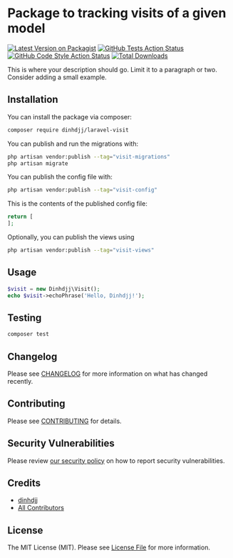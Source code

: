 # Package to tracking visits of a given model

[![Latest Version on Packagist](https://img.shields.io/packagist/v/dinhdjj/visit.svg?style=flat-square)](https://packagist.org/packages/dinhdjj/visit)
[![GitHub Tests Action Status](https://img.shields.io/github/workflow/status/dinhdjj/visit/run-tests?label=tests)](https://github.com/dinhdjj/visit/actions?query=workflow%3Arun-tests+branch%3Amain)
[![GitHub Code Style Action Status](https://img.shields.io/github/workflow/status/dinhdjj/visit/Fix%20PHP%20code%20style%20issues?label=code%20style)](https://github.com/dinhdjj/visit/actions?query=workflow%3A"Fix+PHP+code+style+issues"+branch%3Amain)
[![Total Downloads](https://img.shields.io/packagist/dt/dinhdjj/visit.svg?style=flat-square)](https://packagist.org/packages/dinhdjj/visit)

This is where your description should go. Limit it to a paragraph or two. Consider adding a small example.

## Installation

You can install the package via composer:

```bash
composer require dinhdjj/laravel-visit
```

You can publish and run the migrations with:

```bash
php artisan vendor:publish --tag="visit-migrations"
php artisan migrate
```

You can publish the config file with:

```bash
php artisan vendor:publish --tag="visit-config"
```

This is the contents of the published config file:

```php
return [
];
```

Optionally, you can publish the views using

```bash
php artisan vendor:publish --tag="visit-views"
```

## Usage

```php
$visit = new Dinhdjj\Visit();
echo $visit->echoPhrase('Hello, Dinhdjj!');
```

## Testing

```bash
composer test
```

## Changelog

Please see [CHANGELOG](CHANGELOG.md) for more information on what has changed recently.

## Contributing

Please see [CONTRIBUTING](https://github.com/dinhdjj/.github/blob/main/CONTRIBUTING.md) for details.

## Security Vulnerabilities

Please review [our security policy](../../security/policy) on how to report security vulnerabilities.

## Credits

-   [dinhdjj](https://github.com/dinhdjj)
-   [All Contributors](../../contributors)

## License

The MIT License (MIT). Please see [License File](LICENSE.md) for more information.
